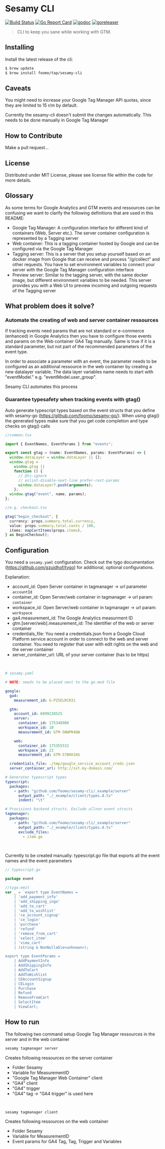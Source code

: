 # Sesamy CLI

[![Build Status](https://github.com/foomo/sesamy-cli/actions/workflows/test.yml/badge.svg?branch=main&event=push)](https://github.com/foomo/sesamy-cli/actions/workflows/test.yml)
[![Go Report Card](https://goreportcard.com/badge/github.com/foomo/sesamy-cli)](https://goreportcard.com/report/github.com/foomo/sesamy-cli)
[![godoc](https://godoc.org/github.com/foomo/sesamy-cli?status.svg)](https://godoc.org/github.com/foomo/sesamy-cli)
[![goreleaser](https://github.com/foomo/sesamy-cli/actions/workflows/release.yml/badge.svg)](https://github.com/foomo/sesamy-cli/actions)

> CLI to keep you sane while working with GTM.

## Installing

Install the latest release of the cli:

```bash
$ brew update
$ brew install foomo/tap/sesamy-cli
```

## Caveats

You might need to increase your Google Tag Manager API quotas, since they are limited to 15 r/m by default.

Currently the sesamy-cli doesn't submit the changes automatically. This needs to be done manually in Google Tag Manager

## How to Contribute

Make a pull request...

## License

Distributed under MIT License, please see license file within the code for more details.

## Glossary

As some terms for Google Analytics and GTM events and ressources can be confusing we want to clarify the following definitions that are used in this README:

- Google Tag Manager: A configuration interface for different kind of containers (Web, Server etc.). The server container configuration is represented by a Tagging server
- Web container: This is a tagging container hosted by Google and can be configured via the Google Tag Manager
- Tagging server: This is a server that you setup yourself based on an docker image from Google that can receive and process "/g/collect" and other requests. You have to set environment variables to connect your server with the Google Tag Manager configuration interface
- Preview server: Similar to the tagging server, with the same docker image, but different environment variables to be needed. This server provides you with a Web UI to preview incoming and outgoing requests of the Tagging server

## What problem does it solve?

### Automate the creating of web and server container ressources

If tracking events need params that are not standard or e-commerce (enhanced) in Google Analytics then you have to configure those events and params on the Web container GA4 Tag manually. Same is true if it is a standard parameter, but not part of the recommended parameters of the event type.

In order to associate a parameter with an event, the parameter needs to be configured as an additional ressource in the web container by creating a new datalayer variable. The data layer variables name needs to start with "eventModel." e.g. "eventModel.user_group".

Sesamy CLI automates this process

### Guarantee typesafety when tracking events with gtag()

Auto generate typescript types based on the event structs that you define with sesamy-go (https://github.com/foomo/sesamy-go/). When using gtag() the generated types make sure that you get code completion and type checks on gtag() calls

```typescript
//common.tsx

import { EventNames, EventParams } from "events";

export const gtag = (name: EventNames, params: EventParams) => {
  window.dataLayer = window.dataLayer || [];
  window.gtag =
    window.gtag ||
    function () {
      // @ts-ignore
      // eslint-disable-next-line prefer-rest-params
      window.dataLayer?.push(arguments);
    };
  window.gtag("event", name, params);
};
```

```typescript
//e.g. checkout.tsx

gtag("begin_checkout", {
  currency: props.summary.total.currency,
  value: props.summary.total.cents / 100,
  items: mapCartItems(props.items),
} as BeginCheckout);
```

## Configuration

You need a `sesamy.yaml` configuration. Check out the tygo documentation (https://github.com/gzuidhof/tygo) for additional, optional configurations.

Explanation:

- account_id: Open Server container in tagmanager -> url parameter `accountId`
- container_id: Open Server/web container in tagmanager -> url param: `container`
- workspace_id: Open Server/web container in tagmanager -> url param: `workspace`
- ga4.measurement_id: The Google Analytics measurment ID
- gtm.[server/web].measurement_id: The identifier of the web or server container
- credentials_file: You need a credentials.json from a Google Cloud Platform service account in order to connect to the web and server container. You need to register that user with edit rights on the web and the server container
- server_container_url: URL of your server container (has to be https)

<br>

```yml
# sesamy.yaml

# NOTE: needs to be placed next to the go.mod file

google:
  ga4:
    measurement_id: G-PZ5ELRCR31

  gtm:
    account_id: 6099238525
    server:
      container_id: 175348980
      workspace_id: 10
      measurement_id: GTM-5NWPR4QW

    web:
      container_id: 175355532
      workspace_id: 23
      measurement_id: GTM-57BHX34G

  credentials_file: ./tmp/google_service_account_creds.json
  server_container_url: http://sst.my-domain.com/

# Generates typescript types
typescript:
  packages:
    - path: "github.com/foomo/sesamy-cli/_example/server"
      output_path: "./_example/client/types.d.ts"
      indent: "\t"

# Provisions backend structs. Exclude allnon event structs
tagmanager:
  packages:
    - path: "github.com/foomo/sesamy-cli/_example/server"
      output_path: "./_example/client/types.d.ts"
      exclude_files:
        - item.go
```

<br>

Currently to be created manually: typescript.go file that exports all the event names and the event parameters

```go
// typescript.go

package event

//tygo:emit
var _ = `export type EventNames =
	| 'add_payment_info'
	| 'add_shipping_ingo'
	| 'add_to_cart'
	| 'add_to_wishlist'
	| 'ce_account_signup'
	| 'ce_login'
	| 'purchase'
	| 'refund'
	| 'remove_from_cart'
	| 'select_item'
	| 'view_cart'
	| (string & NonNullable<unknown>);

export type EventParams =
	| AddPaymentInfo
	| AddShippingInfo
	| AddToCart
	| AddToWishlist
	| CEAccountSignup
	| CELogin
	| Purchase
	| Refund
	| RemoveFromCart
	| SelectItem
	| ViewCart;
```

## How to run

The following two command setup Google Tag Manager ressources in the server and in the web container

```bash
sesamy tagmanager server
```

Creates following ressources on the server container

- Folder Sesamy
- Variable for MeasurementID
- "Google Tag Manager Web Container" client
- "GA4" client
- "GA4" trigger
- "GA4" tag -> "GA4 trigger" is used here

<br>

```bash
sesamy tagmanager client
```

Creates following ressources on the web container

- Folder Sesamy
- Variable for MeasurementID
- Event params for GA4 Tag, Tag, Trigger and Variables
